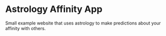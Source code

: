 # Astrology Affinity App

Small example website that uses astrology to make predictions about your affinity with others.